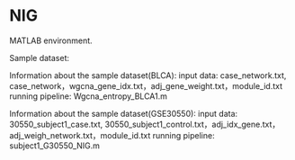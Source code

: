 # NIG
MATLAB environment.

Sample dataset:

Information about the sample dataset(BLCA):
input data: case_network.txt, case_network，wgcna_gene_idx.txt，adj_gene_weight.txt，module_id.txt 
running pipeline: Wgcna_entropy_BLCA1.m

Information about the sample dataset(GSE30550):
input data: 30550_subject1_case.txt, 30550_subject1_control.txt，adj_idx_gene.txt，adj_weigh_network.txt，module_id.txt
running pipeline: subject1_G30550_NIG.m
